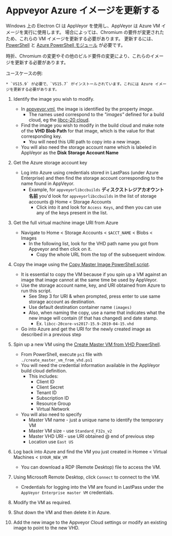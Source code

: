 # Appveyor Azure イメージを更新する

Windows 上の Electron CI は AppVeyor を使用し、AppVeyor は Azure VM イメージを実行に使用します。 場合によっては、Chromium の要件が変更されたため、これらの VM イメージを更新する必要があります。 更新するには、[PowerShell](https://docs.microsoft.com/en-us/powershell/scripting/install/installing-powershell?view=powershell-6) と [Azure PowerShell モジュール](https://docs.microsoft.com/en-us/powershell/azure/install-az-ps?view=azps-1.8.0&viewFallbackFrom=azurermps-6.13.0) が必要です。

時折、Chromium の変更やその他のビルド要件の変更により、これらのイメージを更新する必要があります。

ユースケースの例:

    * `VS15.9` が必要で、`VS15.7` がインストールされています。これには Azure イメージを更新する必要があります。
    

1. Identify the image you wish to modify.
    
    - In [appveyor.yml](https://github.com/electron/electron/blob/master/appveyor.yml), the image is identified by the property *image*. 
        - The names used correspond to the *"images"* defined for a build cloud, eg the [libcc-20 cloud](https://windows-ci.electronjs.org/build-clouds/8).
    - Find the image you wish to modify in the build cloud and make note of the **VHD Blob Path** for that image, which is the value for that corresponding key. 
        - You will need this URI path to copy into a new image.
    - You will also need the storage account name which is labeled in AppVeyor as the **Disk Storage Account Name**

2. Get the Azure storage account key
    
    - Log into Azure using credentials stored in LastPass (under Azure Enterprise) and then find the storage account corresponding to the name found in AppVeyor. 
        - Example, for `appveyorlibccbuilds` **ディスクストレジアカオウント名前** you'd look for `appveyorlibccbuilds` in the list of storage accounts @ Home < Storage Accounts 
            - Click into it and look for `Access Keys`, and then you can use any of the keys present in the list.

3. Get the full virtual machine image URI from Azure
    
    - Navigate to Home < Storage Accounts < `$ACCT_NAME` < Blobs < Images 
        - In the following list, look for the VHD path name you got from Appveyor and then click on it. 
            - Copy the whole URL from the top of the subsequent window.

4. Copy the image using the [Copy Master Image PowerShell script](https://github.com/appveyor/ci/blob/master/scripts/enterprise/copy-master-image-azure.ps1).
    
    - It is essential to copy the VM because if you spin up a VM against an image that image cannot at the same time be used by AppVeyor.
    - Use the storage account name, key, and URI obtained from Azure to run this script. 
        - See Step 3 for URI & when prompted, press enter to use same storage account as destination.
        - Use default destination container name `(images)`
        - Also, when naming the copy, use a name that indicates what the new image will contain (if that has changed) and date stamp. 
            - Ex. `libcc-20core-vs2017-15.9-2019-04-15.vhd`
    - Go into Azure and get the URI for the newly created image as described in a previous step

5. Spin up a new VM using the [Create Master VM from VHD PowerShell](https://github.com/appveyor/ci/blob/master/scripts/enterprise/create_master_vm_from_vhd.ps1).
    
    - From PowerShell, execute `ps1` file with `./create_master_vm_from_vhd.ps1`
    - You will need the credential information available in the AppVeyor build cloud definition. 
        - This includes: 
            - Client ID
            - Client Secret
            - Tenant ID
            - Subscription ID
            - Resource Group
            - Virtual Network
    - You will also need to specify 
        - Master VM name - just a unique name to identify the temporary VM
        - Master VM size - use `Standard_F32s_v2`
        - Master VHD URI - use URI obtained @ end of previous step
        - Location use `East US`

6. Log back into Azure and find the VM you just created in Homee < Virtual Machines < `$YOUR_NEW_VM`
    
    - You can download a RDP (Remote Desktop) file to access the VM.

7. Using Microsoft Remote Desktop, click `Connect` to connect to the VM.
    
    - Credentials for logging into the VM are found in LastPass under the `AppVeyor Enterprise master VM` credentials.

8. Modify the VM as required.

9. Shut down the VM and then delete it in Azure.

10. Add the new image to the Appveyor Cloud settings or modify an existing image to point to the new VHD.